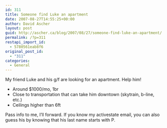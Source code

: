 ```yaml
---
id: 311
title: Someone find Luke an apartment
date: 2007-08-27T14:55:25+00:00
author: David Ascher
layout: post
guid: http://ascher.ca/blog/2007/08/27/someone-find-luke-an-apartment/
permalink: /?p=311
restapi_import_id:
  - 5780561eab8f6
original_post_id:
  - "311"
categories:
  - General
---
```

My friend Luke and his g/f are looking for an apartment. Help him!

  * Around $1000/mo, 1br
  * Close to transportation that can take him downtown (skytrain, b-line, etc.)
  * Ceilings higher than 6ft

Pass info to me, I&#8217;ll forward. If you know my activestate email, you can also guess his by knowing that his last name starts with P.